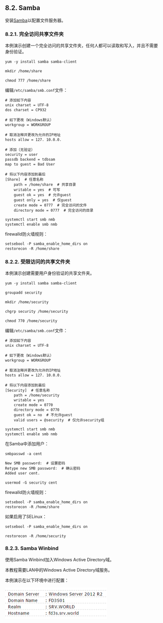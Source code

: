 ## 8.2. Samba

安装[Samba](https://www.samba.org/)以配置文件服务器。

### 8.2.1. 完全访问共享文件夹

本例演示创建一个完全访问的共享文件夹，任何人都可以读取和写入，并且不需要身份验证。

`yum -y install samba samba-client`

`mkdir /home/share`

`chmod 777 /home/share`

编辑`/etc/samba/smb.conf`文件：

```
# 添加如下内容
unix charset = UTF-8
dos charset = CP932

# 如下更改（Windows默认）
workgroup = WORKGROUP

# 取消注释并更改为允许的IP地址
hosts allow = 127. 10.0.0.

# 添加（无验证）
security = user
passdb backend = tdbsam
map to guest = Bad User

# 将以下内容添加到最后
[Share]  # 任意名称
    path = /home/share  # 共享目录
    writable = yes  # 可写
    guest ok = yes  # 允许guest
    guest only = yes  # 仅guest
    create mode = 0777  # 完全访问的文件
    directory mode = 0777  # 完全访问的目录
```

```
systemctl start smb nmb
systemctl enable smb nmb
```

firewalld防火墙规则：

```
setsebool -P samba_enable_home_dirs on
restorecon -R /home/share
```

### 8.2.2. 受限访问的共享文件夹

本例演示创建需要用户身份验证的共享文件夹。

`yum -y install samba samba-client`

`groupadd security`

`mkdir /home/security`

`chgrp security /home/security`

`chmod 770 /home/security`

编辑`/etc/samba/smb.conf`文件：

```
# 添加如下内容
unix charset = UTF-8

# 如下更改（Windows默认）
workgroup = WORKGROUP

# 取消注释并更改为允许的IP地址
hosts allow = 127. 10.0.0.

# 将以下内容添加到最后
[Security]  # 任意名称
    path = /home/security
    writable = yes
    create mode = 0770
    directory mode = 0770
    guest ok = no  # 不允许guest
    valid users = @security  # 仅允许security组
```

```
systemctl start smb nmb
systemctl enable smb nmb
```

在Samba中添加用户：

`smbpasswd -a cent`

```
New SMB password:  # 设置密码
Retype new SMB password:  # 确认密码
Added user cent.
```

`usermod -G security cent`

firewalld防火墙规则：

```
setsebool -P samba_enable_home_dirs on
restorecon -R /home/share
```

如果启用了SELinux：

`setsebool -P samba_enable_home_dirs on`

`restorecon -R /home/security`

### 8.2.3. Samba Winbind

使用Samba Winbind加入Windows Active Directory域。

本教程需要LAN中的Windows Active Directory域服务。

本例演示在以下环境中进行配置：

![samba-winbind-environment](../Contents/samba-winbind-environment.png)

















